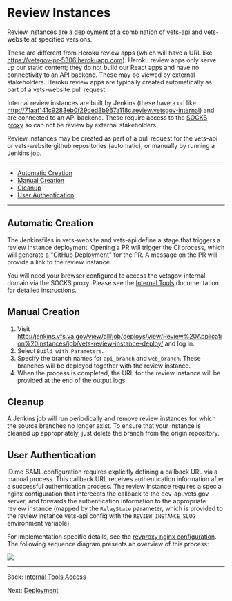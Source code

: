# Review Instances

Review instances are a deployment of a combination of vets-api and vets-website at specified versions.

These are different from Heroku review apps (which will have a URL like https://vetsgov-pr-5306.herokuapp.com). Heroku review apps only serve up our static content; they do not build our React apps and have no connectivity to an API backend. These may be viewed by external stakeholders. Heroku review apps are typically created automatically as part of a vets-website pull request.

Internal review instances are built by Jenkins (these have a url like http://71aaf141c9283eb0f29ded3b967a118c.review.vetsgov-internal) and are connected to an API backend. These require access to the [SOCKS proxy](https://github.com/department-of-veterans-affairs/vets.gov-team/blob/master/Practice%20Areas/Engineering/Internal%20Tools.md#configuring-the-socks-proxy) so can not be review by external stakeholders.

Review instances may be created as part of a pull request for the vets-api or vets-website github repositories (automatic), or manually by running a Jenkins job.

<hr>

* [Automatic Creation](#automatic-creation)
* [Manual Creation](#manual-creation)
* [Cleanup](#cleanup)
* [User Authentication](#user-authentication)

<hr>

## Automatic Creation

The Jenkinsfiles in vets-website and vets-api define a stage that triggers a review instance deployment. Opening a PR will trigger the CI process, which will generate a "GitHub Deployment" for the PR. A message on the PR will provide a link to the review instance.

You will need your browser configured to access the vetsgov-internal domain via the SOCKS proxy. Please see the [Internal Tools](internal-tools-access.md) documentation for detailed instructions.

## Manual Creation

1. Visit http://jenkins.vfs.va.gov/view/all/job/deploys/view/Review%20Application%20Instances/job/vets-review-instance-deploy/ and log in.
1. Select ```Build with Parameters```.
1. Specify the branch names for `api_branch` and `web_branch`. These branches will be deployed together with the review instance.
1. When the process is completed, the URL for the review instance will be provided at the end of the output logs.

## Cleanup

A Jenkins job will run periodically and remove review instances for which the source branches no longer exist. To ensure that your instance is cleaned up appropriately, just delete the branch from the origin repository.


## User Authentication

ID.me SAML configuration requires explicitly defining a callback URL via a manual process. This callback URL receives authentication information after a successful authentication process. The review instance requires a special nginx configuration that intercepts the callback to the dev-api.vets.gov server, and forwards the authentication information to the appropriate review instance (mapped by the `RelayState` parameter, which is provided to the review instance vets-api config with the `REVIEW_INSTANCE_SLUG` environment variable).

For implementation specific details, see the [revproxy nginx configuration](https://github.com/department-of-veterans-affairs/devops/blob/master/ansible/roles/revproxy-configure/templates/nginx_revproxy.conf). The following sequence diagram presents an overview of this process:

![](assets/review-instance-sequence.png)

<hr>

Back: [Internal Tools Access](internal-tools-access.md)

Next: [Deployment](deployment.md)
